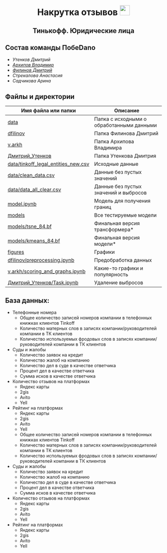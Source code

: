 <h1 align="center">Накрутка отзывов <img src="https://media.discordapp.net/attachments/572705890524725248/1054876323224494130/image.png" height="32"/></h1>
<h2 align="center">Тинькофф. Юридические лица </h2>

## Состав команды ПобеDano

- _Утенков Дмитрий_
- _[Архипов Владимир](https://github.com/ave2407)_
- _[Филинов Дмитрий](https://github.com/D1ffic00lt)_
- _Стрекалова Анастасия_
- _Садчикова Арина_

## Файлы и директории

| Имя файла или папки                                                        | Описание                                  |
|----------------------------------------------------------------------------|-------------------------------------------|
| [data](data)                                                               | Папка с исходными о обработанными данными |
| [dfilinov](dfilinov)                                                       | Папка Филинова Дмитрий                    |
| [v.arkh](v.arkh)                                                           | Папка Архипова Владимира                  |
| [Дмитрий_Утенков](Дмитрий_Утенков)                                         | Папка Утенкова Дмитрия                    |
| [data/tinkoff_legal_entities_new.csv](data/tinkoff_legal_entities_new.csv) | Исходные данные                           |
| [data/clean_data.csv](data/clean_data.csv)                                 | Данные без пустых значений                |
| [data/data_all_clear.csv](data/data_all_clear.csv)                         | Данные без пустых значений и выбросов     |
| [model.ipynb](dfilinov/model.ipynb)                                        | Модель для получения границ               |
| [models](dfilinov/models)                                                  | Все тестируемые модели                    |
| [models/tsne_84.bf](dfilinov/models/tsne_84.bf)                            | Финальная версия трансформера*            |
| [models/kmeans_84.bf](models/kmeans_84.bf)                                 | Финальная версия модели*                  |
| [figures](figures)                                                         | Графики                                   |
| [dfilinov/preprocessing.ipynb](dfilinov/preprocessing.ipynb)               | Предобработка данных                      |
| [v.arkh/scoring_and_graphs.ipynb](v.arkh/scoring_and_graphs.ipynb)         | Какие-то графики и популярность           |
| [Дмитрий_Утенков/Task.ipynb](Дмитрий_Утенков/Task.ipynb)                   | Удаление выбросов                         |

## База данных:

* Телефонные номера
    - Общее количество записей номеров компании в телефонных книжках клиентов Tinkoff
    - Количество матерных слов в записях компании/руководителей компании в ТК клиентов
    - Количество используемых фродовых слов в записях компании/руководителей компании в ТК клиентов
* Суды и жалобы
    - Количество заявок на кредит
    - Количество жалоб на компанию
    - Количество дел в суде в качестве ответчика
    - Процент дел в качестве ответчика
    - Сумма исков в качестве ответчика
* Количество отзывов на платформах
    - Яндекс карты
    - 2gis
    - Avito
    - Yell
* Рейтинг на платформах
    - Яндекс карты
    - 2gis
    - Avito
    - Yell 
  - Общее количество записей номеров компании в телефонных книжках клиентов Tinkoff
  - Количество матерных слов в записях компании/руководителей компании в ТК клиентов
  - Количество используемых фродовых слов в записях компании/руководителей компании в ТК клиентов
* Суды и жалобы
  - Количество заявок на кредит
  - Количество жалоб на компанию
  - Количество дел в суде в качестве ответчика
  - Процент дел в качестве ответчика
  - Сумма исков в качестве ответчика
* Количество отзывов на платформах
  - Яндекс карты
  - 2gis
  - Avito
  - Yell 
* Рейтинг на платформах
  - Яндекс карты
  - 2gis
  - Avito
  - Yell 
